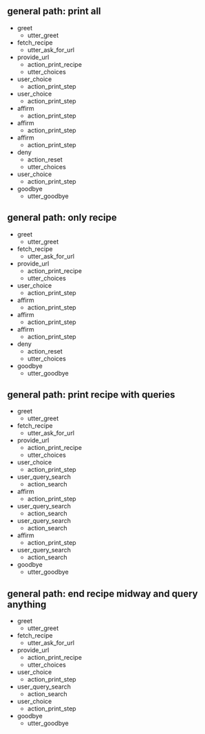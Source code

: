## general path: print all
* greet
  - utter_greet
* fetch_recipe
  - utter_ask_for_url
* provide_url
  - action_print_recipe
  - utter_choices
* user_choice
  - action_print_step
* user_choice
  - action_print_step
* affirm
  - action_print_step
* affirm
  - action_print_step
* affirm
  - action_print_step
* deny
  - action_reset
  - utter_choices
* user_choice
  - action_print_step
* goodbye
  - utter_goodbye
  
## general path: only recipe
* greet
  - utter_greet
* fetch_recipe
  - utter_ask_for_url
* provide_url
  - action_print_recipe
  - utter_choices
* user_choice
  - action_print_step
* affirm
  - action_print_step
* affirm
  - action_print_step
* affirm
  - action_print_step
* deny
  - action_reset
  - utter_choices
* goodbye
  - utter_goodbye
  
## general path: print recipe with queries
* greet
  - utter_greet
* fetch_recipe
  - utter_ask_for_url
* provide_url
  - action_print_recipe
  - utter_choices
* user_choice
  - action_print_step
* user_query_search
  - action_search
* affirm
  - action_print_step
* user_query_search
  - action_search
* user_query_search
  - action_search
* affirm
  - action_print_step
* user_query_search
  - action_search
* goodbye
  - utter_goodbye

## general path: end recipe midway and query anything
* greet
  - utter_greet
* fetch_recipe
  - utter_ask_for_url
* provide_url
  - action_print_recipe
  - utter_choices
* user_choice
  - action_print_step
* user_query_search
  - action_search
* user_choice
  - action_print_step
* goodbye
  - utter_goodbye



